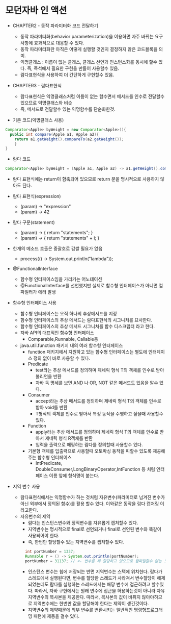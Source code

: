 # 모던자바 인 액션

- CHAPTER2 - 동작 파라미터화 코드 전달하기
  - 동작 파라미터화(behavior parameterization)을 이용하면 자주 바뀌는 요구사항에 효과적으로 대응할 수 있다.
  - 동작 파라미터화란 아직은 어떻게 실행할 것인지 결정하지 않은 코드블록을 의미.
  - 익명클래스 : 이름이 없는 클래스, 클래스 선언과 인스턴스화를 동시에 할수 있다. 즉, 즉석에서 필요한 구현을 만들어 사용할수 있음.
  - 람다표현식을 사용하여 더 간단하게 구현할수 있음.

- CHAPTER3 - 람다표현식
  - 람다표현식은 익명클래스처럼 이름이 없는 함수면서 메서드를 인수로 전달할수 있으므로 익명클래스와 비슷
  - 즉, 메서드로 전달할수 있는 익명함수를 단순화한것.
  
- 기존 코드(익명클래스 사용)
```java
Comparator<Apple> byWeight = new Comparator<Apple>(){
  public int compare(Apple a1, Apple a2){
    return a1.getWeight().compareTo(a2.getWeight());
    }
}
```
- 람다 코드
```java
Comparator<Apple> byWeight = (Apple a1, Apple a2) -> a1.getWeight().compareTo(a2.getWeight());
```
- 람다 표현식에는 return이 함축되어 있으므로 return 문을 명시적으로 사용하지 않아도 된다.
- 람다 표현식(expression)
  - (param) -> "expression"
  - (param) -> 42
- 람다 구문(statement)
  - (param) -> { return "statements"; }
  - (param) -> { return "statements" + i; }
  
- 한개의 메소드 호출은 중괄호로 감쌀 필요가 없음
    - process(() -> System.out.println("lambda"));

- @FunctionalInterface
    - 함수형 인터페이스임을 가리키는 어노테이션
    - @FunctionalInterface를 선언했지만 실제로 함수형 인터페이스가 아니면 컴파일러가 에러 발생

- 함수형 인터페이스 사용
    - 함수형 인터페이스는 오직 하나의 추상메서드를 지정
    - 함수형 인터페이스의 추상 메서드는 람다표현식의 시그니처를 묘사한다.
    - 함수형 인터페이스의 추상 메서드 시그니처를 함수 디스크립터 라고 한다.
    - 자바 API의 대표적인 함수형 인터페이스
        - Comparable,Runnable, Callable등
    - java.util.function 패키지 내의 여러 함수형 인터페이스
        - function 패키지에서 지원하고 있는 함수형 인터페이스는 별도에 인터페이스 정의 없이 바로 사용할 수 있다.
        - Predicate
            - test라는 추상 메서드를 정의하며 제네릭 형식 T의 객체를 인수로 받아 불리언을 반환
            - 자바 독 명세를 보면 AND 나 OR, NOT 같은 메서드도 있음을 알수 있다.
        - Consumer
            - accept라는 추상 메서드를 정의하며 제네릭 형식 T의 객체를 인수로 받아 void를 반환
            - T형식의 객체를 인수로 받아서 특정 동작을 수행하고 싶을때 사용할수 있다.
        - Function
            - apply라는 추상 메서드를 정의하며 제네릭 형식 T의 객체를 인수로 받아서 제네릭 형식 R객체를 반환
            - 입력을 출력으로 매핑하는 람다를 정의할때 사용할수 있다.
        - 기본형 객체를 입출력으로 사용할때 오토박싱 동작을 피할수 있도록 제공해주는 함수형 인터페이스
            - IntPredicate, DoubleConsumer,LongBinaryOperator,IntFunction 등 처럼 인터페이스 이름 앞에 형식명이 붙는다.
        
- 지역 변수 사용
    - 람다표현식에서는 익명함수가 하는 것처럼 자유변수(파라미터로 넘겨진 변수가 아닌 외부에서 정의된 함수)를 활용
    할수 있다. 이와같은 동작을 람다 캡처링 이라고한다.
    - 자유변수의 제약
        - 람다는 인스턴스변수와 정적변수를 자유롭게 캡처할수 있다.
        - 지역변수는 명시적으로 final로 선언되거나 final로 선언된 변수와 똑같이 사용되어야 한다.
        - 즉, 한번만 할당할수 있는 지역변수를 캡처할수 있다.
        ```java
          int portNumber = 1337;
          Runnable r = () -> System.out.println(portNumber);
          portNumber = 31137; // <- 변수를 재 할당하고 있으므로 컴파일할수 없는 코드
        ```
        - 인스턴스 변수는 힙에 저장되는 반면 지역변수는 스택에 위치한다. 람다가 스레드에서 실행된다면,
        변수를 할당한 스레드가 사라져서 변수할당이 해제되었는데도 람다를 실행하는 스레드에서는 해당 변수에 접근하려고 할수있다.
        따라서, 자바 구현에서는 원래 변수에 접근을 허용하는것이 아니라 자유 지역번수의 복사본을 제공한다.
        따라서, 복사본의 값이 바뀌지 않아야하므로 지역변수에는 한번만 값을 할당해야 한다는 제약이 생긴것이다. 
        - 지역변수의 제약때문에 외부 변수를 변환시키는 일반적인 명령형프로그래밍 패턴에 제동을 걸수 있다.
        